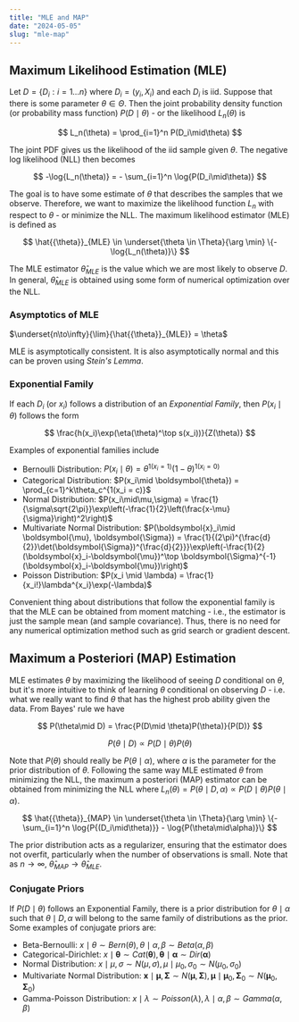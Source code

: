 ```yaml
---
title: "MLE and MAP"
date: "2024-05-05"
slug: "mle-map"
---
```


## Maximum Likelihood Estimation (MLE)

Let $D = \{D_i:i=1\dots n\}$ where $D_i = (y_i, X_i)$ and each $D_i$ is iid. Suppose that there is some parameter $\theta \in \Theta$. Then the joint probability density function (or probability mass function) $P(D\mid\theta)$ - or the likelihood $L_n(\theta)$ is

$$
L_n(\theta) = \prod_{i=1}^n P(D_i\mid\theta)
$$

The joint PDF gives us the likelihood of the iid sample given $\theta$. The negative log likelihood (NLL) then becomes

$$
-\log{L_n(\theta)} = - \sum_{i=1}^n \log{P(D_i\mid\theta)}
$$

The goal is to have some estimate of $\theta$ that describes the samples that we observe. Therefore, we want to maximize the likelihood function $L_n$ with respect to $\theta$ - or minimize the NLL. The maximum likelihood estimator (MLE) is defined as

$$
\hat{{\theta}}_{MLE} \in \underset{\theta \in \Theta}{\arg \min} \{-\log{L_n(\theta)}\}
$$

The MLE estimator $\hat{{\theta}}_{MLE}$ is the value which we are most likely to observe $D$. In general, $\hat{\theta}_{MLE}$ is obtained using some form of numerical optimization over the NLL.

### Asymptotics of MLE

$\underset{n\to\infty}{\lim}{\hat{{\theta}}_{MLE}} = \theta$

MLE is asymptotically consistent. It is also asymptotically normal and this can be proven using *Stein's Lemma*.

### Exponential Family

If each $D_i$ (or $x_i$) follows a distribution of an *Exponential Family*, then $P(x_i\mid\theta)$ follows the form

$$
\frac{h(x_i)\exp(\eta(\theta)^\top s(x_i))}{Z(\theta)}
$$

Examples of exponential families include

- Bernoulli Distribution: $P(x_i\mid\theta) = \theta^{1(x_i = 1)}(1-\theta)^{1(x_i = 0)}$
- Categorical Distribution: $P(x_i\mid \boldsymbol{\theta}) = \prod_{c=1}^k\theta_c^{1(x_i = c)}$
- Normal Distribution: $P(x_i\mid\mu,\sigma) = \frac{1}{\sigma\sqrt{2\pi}}\exp\left(-\frac{1}{2}\left(\frac{x-\mu}{\sigma}\right)^2\right)$
- Multivariate Normal Distribution: $P(\boldsymbol{x}_i\mid \boldsymbol{\mu}, \boldsymbol{\Sigma}) = \frac{1}{(2\pi)^{\frac{d}{2}}\det(\boldsymbol{\Sigma})^{\frac{d}{2}}}\exp\left(-\frac{1}{2}(\boldsymbol{x}_i-\boldsymbol{\mu})^\top \boldsymbol{\Sigma}^{-1}(\boldsymbol{x}_i-\boldsymbol{\mu})\right)$
- Poisson Distribution: $P(x_i \mid \lambda) = \frac{1}{x_i!}\lambda^{x_i}\exp(-\lambda)$

Convenient thing about distributions that follow the exponential family is that the MLE can be obtained from moment matching - i.e., the estimator is just the sample mean (and sample covariance). Thus, there is no need for any numerical optimization method such as grid search or gradient descent.

<!-- ### Gaussian MLE

Assume $y_i = \beta^\top  X_i + U_i$ where $U_i$ follows a standard normal.

$$\mathbb{P}(U_i) = \frac{1}{\sqrt{2\pi}}\exp{\left(-\frac{U_i^2}{2}\right)}$$

$$\log{L_n(\beta)} = \sum_{i=1}^n\log{\left(\frac{1}{\sqrt{2\pi}}\exp{\left(-\frac{U_i^2}{2}\right)}\right)}$$

$$\log{L_n(\beta)} = \sum_{i=1}^n\left[\log{\frac{1}{\sqrt{2\pi}}} + \log{\exp{\left(-\frac{U_i^2}{2}\right)}}\right]$$

$$\log{L_n(\beta)} = \sum_{i=1}^n\left(\log{\frac{1}{\sqrt{2\pi}}} - \frac{U_i^2}{2}\right)$$

$$\log{L_n(\beta)} = \sum_{i=1}^n\left(\log{\frac{1}{\sqrt{2\pi}}} - \frac{(y_i - \beta^\top  X_i)^2}{2}\right)$$

$$\log{L_n(\beta)} = n\log\left({\frac{1}{\sqrt{2\pi}}}\right) - \frac{1}{2}\sum_{i=1}^n(y_i - \beta^\top  X_i)^2$$

$n\log{\frac{1}{\sqrt{2\pi}}}$ is just some constant independent of $\beta$. Let us denote this constant as $c$. Then finding MLE is simply solving for the least squares.

$$\log{L_n(\beta)} = c - \frac{1}{2}{||y-X\beta||_2}^2$$

$$-\log{L_n(\beta)} = -c + \frac{1}{2}{||y-X\beta||_2}^2$$

Minimizing for $-\log{L_n(\beta)}$ is the same as maximizing for $\log{L_n(\beta)}$. Note that the joint PDF is conditional on both $X$ and $\beta$ ($\mathbb{P}(y|X,\beta)$). This is called a discriminative supervised learning model. A generative model would optimize $\mathbb{P}(y, X|\beta)$.

### Discriminative Probabilistic Models

- Least Squares. MLE under gaussian likelihood $$\mathbb{P}(y|X,\beta) = \frac{1}{\sqrt{2\pi}}\exp{\left(-\frac{U_i^2}{2}\right)}$$
- Robust Regression. MLE under laplace likelihood $$\mathbb{P}(y|X,\beta) = \frac{1}{2}\exp{\left(-|U_i|\right)}$$
- Logistic Regression. MLE under sigmoid function $$\mathbb{P}(y|X,\beta) = \frac{1}{1+\exp{(-y_i\beta^\top  X_i)}}$$

### Generative Probabilistic Models

- Naive Bayes
- Linear Discriminant Analysis -->

## Maximum a Posteriori (MAP) Estimation

MLE estimates $\theta$ by maximizing the likelihood of seeing $D$ conditional on $\theta$, but it's more intuitive to think of learning $\theta$ conditional on observing $D$ - i.e. what we really want to find $\theta$ that has the highest prob ability given the data. From Bayes' rule we have

$$
P(\theta\mid D) = \frac{P(D\mid \theta)P(\theta)}{P(D)}
$$

$$
P(\theta\mid D) \propto P(D\mid \theta)P(\theta)
$$

Note that $P(\theta)$ should really be $P(\theta\mid\alpha)$, where $\alpha$ is the parameter for the prior distribution of $\theta$. Following the same way MLE estimated $\theta$ from minimizing the NLL, the maximum a posteriori (MAP) estimator can be obtained from minimizing the NLL where $L_n(\theta) = P(\theta\mid D, \alpha) \propto P(D\mid \theta)P(\theta\mid\alpha)$.

$$
\hat{{\theta}}_{MAP} \in \underset{\theta \in \Theta}{\arg \min} \{-\sum_{i=1}^n \log{P{(D_i\mid\theta)}} - \log{P(\theta\mid\alpha)}\}
$$

The prior distribution acts as a regularizer, ensuring that the estimator does not overfit, particularly when the number of observations is small. Note that as $n\to\infty$, $\hat{{\theta}}_{MAP} \to \hat{{\theta}}_{MLE}$. 

<!-- Let $f(y_i,\theta) = \mathbb{P}(y|\beta)\mathbb{P}(\beta)$ -->

<!-- $$\Pi_{i=1}^n \log{f(y_i,\theta)} = \Pi_{i=1}^n \log{\mathbb{P}(y_i|\beta)\mathbb{P}(\beta)}$$

$$\Pi_{i=1}^n \log{f(y_i,\theta)} = \Pi_{i=1}^n \log{\mathbb{P}(y_i|\beta)} + \log{\mathbb{P}(\beta)}$$ -->

<!-- $${\theta}_{MAP} = \mathop{\arg \max}_{\theta \in \Theta} \log{\mathbb{P}(y|\beta)\mathbb{P}(\beta)}$$

$${\theta}_{MAP} = \mathop{\arg \max}_{\theta \in \Theta} \log{\mathbb{P}(y|\beta)} + \log{\mathbb{P}(\beta)}$$

$${\theta}_{MAP} = \mathop{\arg \max}_{\theta \in \Theta} \log{\prod_{i=1}^n\mathbb{P}(y_i|\beta)} + \log{\mathbb{P}(\beta)}$$

$${\theta}_{MAP} = \mathop{\arg \max}_{\theta \in \Theta} \sum_{i=1}^n\log{\mathbb{P}(y_i|\beta)} + \log{\mathbb{P}(\beta)}$$

Interpret $\sum_{i=1}^n\log{\mathbb{P}(y_i|\beta)}$ as the loss and $\log{\mathbb{P}(\beta)}$ as the regularizer. Assume $\beta_i$ is iid and comes from a Gaussian with mean $0$ and variance $\frac{1}{\alpha}$.

$$\mathbb{P}(\beta) = \Pi_{j=1}^k \mathbb{P}(\beta_j)$$

$$\mathbb{P}(\beta) \propto \Pi_{j=1}^k \exp{\left(\frac{-\alpha}{2}\beta_j^2\right)}$$

$$\mathbb{P}(\beta) \propto \exp{\left(\frac{-\alpha}{2}\sum_{j=1}^k\beta_j^2\right)}$$

$$\mathbb{P}(\beta) \propto \exp{\left(\frac{-\alpha}{2}||\beta||_2^2\right)}$$

$$\log{\mathbb{P}(\beta)} = \log{\exp{\left(\frac{-\alpha}{2}||\beta||_2^2\right)}} + c$$

$$\log{\mathbb{P}(\beta)} = \frac{-\alpha}{2}||\beta||_2^2 + c$$

$${\theta}_{MAP} = \mathop{\arg \max}_{\theta \in \Theta} \sum_{i=1}^n\log{\mathbb{P}(y_i|\beta)} - \frac{\alpha}{2}||\beta||_2^2$$

### MAP and Regularization

- Least Squares with L2 Regularization: $$\mathbb{P}(y|X,\beta) = \frac{1}{\sqrt{2\pi}}\exp{\left(-\frac{U_i^2}{2}\right)}$$
$$\mathbb{P}(\beta_j) = \exp{\left(\frac{-\alpha}{2}\beta_j^2\right)}$$
- Robust Regression with L2 Regularization: $$\mathbb{P}(y|X,\beta) = \frac{1}{2}\exp{\left(-|U_i|\right)}$$
$$\mathbb{P}(\beta_j) = \exp{\left(\frac{-\alpha}{2}\beta_j^2\right)}$$

Unlike MLE, the choice of variance changes the MAP solution; as $n \to \infty$ the effect of prior/regularizer goes to zero. -->

### Conjugate Priors

If $P(D\mid \theta)$ follows an Exponential Family, there is a prior distribution for $\theta\mid\alpha$ such that $\theta\mid D,\alpha$ will belong to the same family of distributions as the prior. Some examples of conjugate priors are:

- Beta-Bernoulli: $x\mid\theta \sim Bern(\theta), \theta\mid\alpha,\beta \sim Beta(\alpha,\beta)$
- Categorical-Dirichlet: $x\mid\boldsymbol{\theta} \sim Cat(\boldsymbol{\theta}), \boldsymbol{\theta}\mid\boldsymbol{\alpha} \sim Dir(\boldsymbol{\alpha})$
- Normal Distribution: $x\mid\mu,\sigma \sim N(\mu,\sigma), \mu\mid\mu_0,\sigma_0 \sim N(\mu_0,\sigma_0)$
- Multivariate Normal Distribution: $\boldsymbol{x}\mid \boldsymbol{\mu}, \boldsymbol{\Sigma} \sim N(\boldsymbol{\mu}, \boldsymbol{\Sigma}), \boldsymbol{\mu}\mid\boldsymbol{\mu}_0,\boldsymbol{\Sigma}_0\sim N(\boldsymbol{\mu}_0,\boldsymbol{\Sigma}_0)$
- Gamma-Poisson Distribution: $x\mid \lambda \sim Poisson(\lambda), \lambda\mid\alpha,\beta \sim Gamma(\alpha,\beta)$